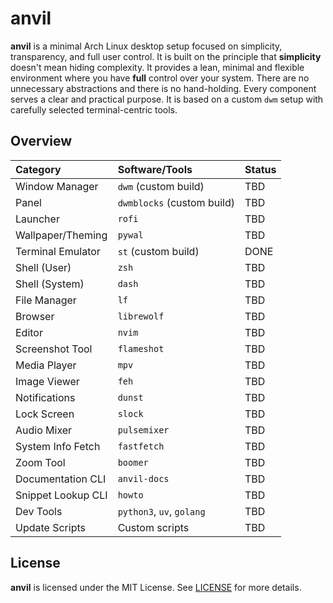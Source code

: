 # anvil

**anvil** is a minimal Arch Linux desktop setup focused on simplicity, transparency, and full user control. It is built on the principle that **simplicity** doesn't mean hiding complexity. It provides
a lean, minimal and flexible environment where you have **full** control over your system. There are no unnecessary abstractions and there is no hand-holding. Every component serves a clear and practical
purpose. It is based on a custom `dwm` setup with carefully selected terminal-centric tools.  

## Overview

| Category             | Software/Tools             | Status |
|:---------------------|:---------------------------|:-------|
| Window Manager       | `dwm` (custom build)       | TBD    |
| Panel                | `dwmblocks` (custom build) | TBD    |
| Launcher             | `rofi`                     | TBD    |
| Wallpaper/Theming    | `pywal`                    | TBD    |
| Terminal Emulator    | `st` (custom build)        | DONE   |
| Shell (User)         | `zsh`                      | TBD    |
| Shell (System)       | `dash`                     | TBD    |
| File Manager         | `lf`                       | TBD    |
| Browser              | `librewolf`                | TBD    |
| Editor               | `nvim`                     | TBD    |
| Screenshot Tool      | `flameshot`                | TBD    |
| Media Player         | `mpv`                      | TBD    |
| Image Viewer         | `feh`                      | TBD    |
| Notifications        | `dunst`                    | TBD    |
| Lock Screen          | `slock`                    | TBD    |
| Audio Mixer          | `pulsemixer`               | TBD    |
| System Info Fetch    | `fastfetch`                | TBD    |
| Zoom Tool            | `boomer`                   | TBD    |
| Documentation CLI    | `anvil-docs`               | TBD    |
| Snippet Lookup CLI   | `howto`                    | TBD    |
| Dev Tools            | `python3`, `uv`, `golang`  | TBD    |
| Update Scripts       | Custom scripts             | TBD    |

## License

**anvil** is licensed under the MIT License. See [LICENSE](./LICENSE) for more details.
